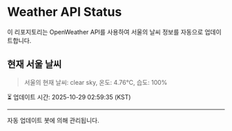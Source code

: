 
# Weather API Status

이 리포지토리는 OpenWeather API를 사용하여 서울의 날씨 정보를 자동으로 업데이트합니다.

## 현재 서울 날씨
> 서울의 현재 날씨: clear sky, 온도: 4.76°C, 습도: 100%

⏳ 업데이트 시간: 2025-10-29 02:59:35 (KST)

---
자동 업데이트 봇에 의해 관리됩니다.

